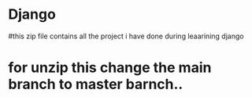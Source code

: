 # Django
#this zip file contains all the project i have done during leaarining django 
# for unzip this change the main branch to master barnch..
